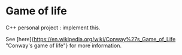 # Game of life
C++ personal project : implement this.

See [here]{https://en.wikipedia.org/wiki/Conway%27s_Game_of_Life "Conway's game of life"} for more information.
